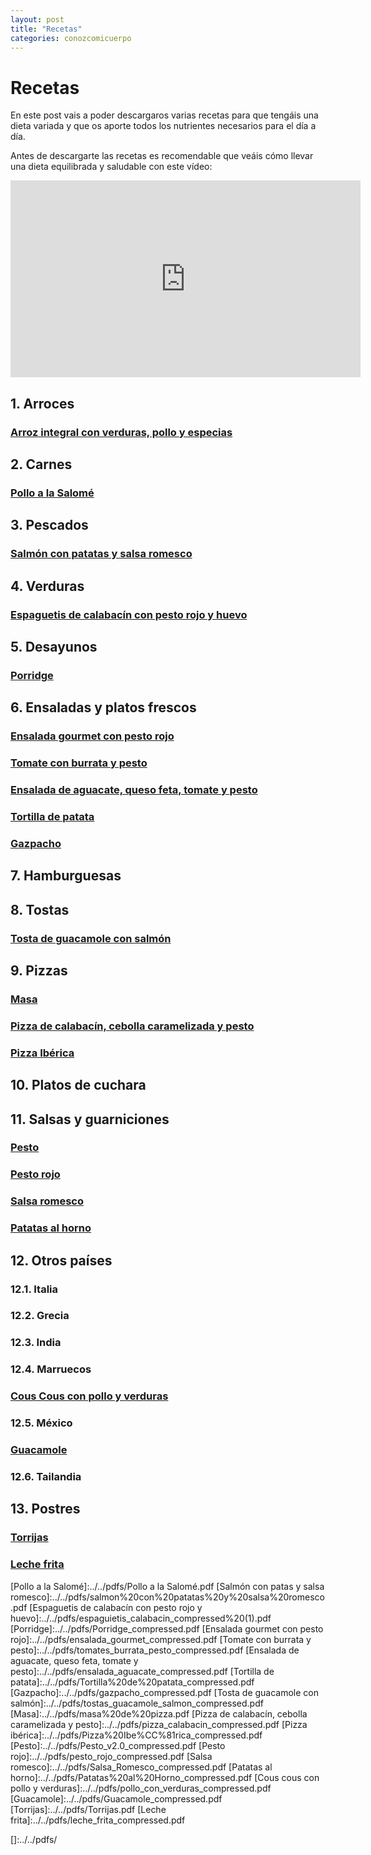 ```yaml
---
layout: post
title: "Recetas"
categories: conozcomicuerpo
---
```


# Recetas

En este post vais a poder descargaros varias recetas para que tengáis una dieta variada y que os aporte todos los nutrientes necesarios para el día a día.

Antes de descargarte las recetas es recomendable que veáis cómo llevar una dieta equilibrada y saludable con este vídeo:

<iframe width="560" height="315" src="https://www.youtube.com/embed/Wr0_wULJnBE" title="YouTube video player" frameborder="0" allow="accelerometer; autoplay; clipboard-write; encrypted-media; gyroscope; picture-in-picture" allowfullscreen></iframe>

## 1. Arroces

### [Arroz integral con verduras, pollo y especias](https://danieledufis.github.io/pdfs/arroz_verduras_pollo_especias_compressed.pdf)

## 2. Carnes

### [Pollo a la Salomé](https://danieledufis.github.io/pdfs/Pollo%20a%20la%20Salome%CC%81.pdf)

## 3. Pescados

### [Salmón con patatas y salsa romesco](https://danieledufis.github.io/pdfs/salmon%20con%20patatas%20y%20salsa%20romesco.pdf)

## 4. Verduras

### [Espaguetis de calabacín con pesto rojo y huevo](https://danieledufis.github.io/pdfs/espaguietis_calabacin_compressed%20(1).pdf)

## 5. Desayunos

### [Porridge](https://danieledufis.github.io/pdfs/Porridge_compressed.pdf)

## 6. Ensaladas y platos frescos

### [Ensalada gourmet con pesto rojo](https://danieledufis.github.io/pdfs/ensalada_gourmet_compressed.pdf)

### [Tomate con burrata y pesto](https://danieledufis.github.io//pdfs/tomates_burrata_pesto_compressed.pdf)

### [Ensalada de aguacate, queso feta, tomate y pesto](https://danieledufis.github.io/pdfs/ensalada_aguacate_compressed.pdf)

### [Tortilla de patata](https://danieledufis.github.io/pdfs/Tortilla%20de%20patata_compressed.pdf)

### [Gazpacho](https://danieledufis.github.io/pdfs/gazpacho_compressed.pdf)

## 7. Hamburguesas

## 8. Tostas

### [Tosta de guacamole con salmón](https://danieledufis.github.io/pdfs/tostas_guacamole_salmon_compressed.pdf)

## 9. Pizzas

### [Masa](https://danieledufis.github.io/pdfs/masa%20de%20pizza.pdf)

### [Pizza de calabacín, cebolla caramelizada y pesto](https://danieledufis.github.io/pdfs/pizza_calabacin_compressed.pdf)

### [Pizza Ibérica](https://danieledufis.github.io/pdfs/Pizza%20Ibe%CC%81rica_compressed.pdf)

## 10. Platos de cuchara

## 11. Salsas y guarniciones

### [Pesto](https://danieledufis.github.io/pdfs/Pesto_v2.0_compressed.pdf)

### [Pesto rojo](https://danieledufis.github.io/pdfs/pesto_rojo_compressed.pdf)

### [Salsa romesco](https://danieledufis.github.io/pdfs/Salsa_Romesco_compressed.pdf)

### [Patatas al horno](https://danieledufis.github.io/pdfs/Patatas%20al%20Horno_compressed.pdf)

## 12. Otros países

###  12.1. Italia

###  12.2. Grecia

###  12.3. India

###  12.4. Marruecos

### [Cous Cous con pollo y verduras](https://danieledufis.github.io/pdfs/pollo_con_verduras_compressed.pdf)

###  12.5. México

### [Guacamole](https://danieledufis.github.io/pdfs/Guacamole_compressed.pdf)

###  12.6. Tailandia

## 13. Postres

### [Torrijas](https://danieledufis.github.io/pdfs/Torrijas.pdf)

### [Leche frita](https://danieledufis.github.io/pdfs/leche_frita_compressed.pdf)



[Arroz integral con verduras, pollo y especias]:../../pdfs/arroz_verduras_pollo_especias_compressed.pdf
[Pollo a la Salomé]:../../pdfs/Pollo a la Salomé.pdf
[Salmón con patas y salsa romesco]:../../pdfs/salmon%20con%20patatas%20y%20salsa%20romesco.pdf
[Espaguetis de calabacín con pesto rojo y huevo]:../../pdfs/espaguietis_calabacin_compressed%20(1).pdf
[Porridge]:../../pdfs/Porridge_compressed.pdf
[Ensalada gourmet con pesto rojo]:../../pdfs/ensalada_gourmet_compressed.pdf
[Tomate con burrata y pesto]:../../pdfs/tomates_burrata_pesto_compressed.pdf
[Ensalada de aguacate, queso feta, tomate y pesto]:../../pdfs/ensalada_aguacate_compressed.pdf
[Tortilla de patata]:../../pdfs/Tortilla%20de%20patata_compressed.pdf
[Gazpacho]:../../pdfs/gazpacho_compressed.pdf
[Tosta de guacamole con salmón]:../../pdfs/tostas_guacamole_salmon_compressed.pdf
[Masa]:../../pdfs/masa%20de%20pizza.pdf
[Pizza de calabacín, cebolla caramelizada y pesto]:../../pdfs/pizza_calabacin_compressed.pdf
[Pizza ibérica]:../../pdfs/Pizza%20Ibe%CC%81rica_compressed.pdf
[Pesto]:../../pdfs/Pesto_v2.0_compressed.pdf
[Pesto rojo]:../../pdfs/pesto_rojo_compressed.pdf
[Salsa romesco]:../../pdfs/Salsa_Romesco_compressed.pdf
[Patatas al horno]:../../pdfs/Patatas%20al%20Horno_compressed.pdf
[Cous cous con pollo y verduras]:../../pdfs/pollo_con_verduras_compressed.pdf
[Guacamole]:../../pdfs/Guacamole_compressed.pdf
[Torrijas]:../../pdfs/Torrijas.pdf
[Leche frita]:../../pdfs/leche_frita_compressed.pdf

[]:../../pdfs/
